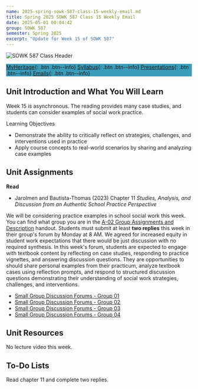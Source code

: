 ```yaml
---
name: 2025-spring-sowk-587-class-15-weekly-email.md
title: Spring 2025 SOWK 587 Class 15 Weekly Email
date: 2025-05-01 00:04:42
group: SOWK 587
semester: Spring 2025
excerpt: "Update for Week 15 of SOWK 587"
---
```


![SOWK 587 Class Header](https://jacobrcampbell.com/assets/media/2025-sowk-587-header-email-image.jpg)

<div style="background-color: #3b9cba; width: 100%;" markdown="1">

[MyHeritage](https://myheritage.heritage.edu/ICS/Academics/SOWK/SOWK_587/2425_SP-SOWK_587-0/){: .btn .btn--info}
[Syllabus](https://jacobrcampbell.com/assets/media/2025-spring-sowk-587-0-sw-in-schools-syllabus-campbell.pdf){: .btn .btn--info}
[Presentations](https://presentations.jacobrcampbell.com){: .btn .btn--info}
[Emails](https://jacobrcampbell.com/communications/){: .btn .btn--info}

</div>

## Unit Introduction and What You Will Learn

Week 15 is asynchronous. The reading provides many case studies, and students can consider examples of social work practice.

Learning Objectives

- Demonstrate the ability to critically reflect on strategies, challenges, and interventions used in practice
- Apply course concepts to real-world scenarios by sharing and analyzing case examples

## Unit Assignments

**Read**

- Jarolmen and Bautista-Thomas (2023) Chapter 11 _Studies, Analysis, and Discussion from an Authentic School Practice Perspective_

We will be considering practice examples in school social work this week. You can find what group you are in the [A-02 Group Assignments and Description](https://myheritage.heritage.edu/ICS/Portlets/ICS/Handoutportlet/viewhandler.ashx?handout_id=9ac60a9e-af93-4ffa-a1b8-df0b7f662696) handout. Students must submit at least **two replies** this week in their group's forum by Monday at 8 AM. We agreed for increased equity in student work expectations that there would be just discussion with no required synthesis. In this week's forum, students are expected to engage with textbook content by reflecting on case studies, responding to practice vignettes, and answering discussion questions. They are opportunities to should share personal examples from their practicum, analyze textbook cases using reflection prompts, and respond to structured discussion questions demonstrating their understanding of social work strategies, challenges, and interventions.

- [Small Group Discussion Forums - Group 01](https://myheritage.heritage.edu/ICS/Academics/SOWK/SOWK_587/2425_SP-SOWK_587-0/💻_W-15_428-54.jnz?portlet=Group_Discussion_Forums&screen=PostView&screenType=change&id=f8263669-7c96-41f2-a9ca-b8a885fd55de)
- [Small Group Discussion Forums - Group 02](https://myheritage.heritage.edu/ICS/Academics/SOWK/SOWK_587/2425_SP-SOWK_587-0/💻_W-15_428-54.jnz?portlet=Group_Discussion_Forums&screen=PostView&screenType=change&id=b9ef7c12-7ca7-49f9-958b-c5ca7e852dec)
- [Small Group Discussion Forums - Group 03](https://myheritage.heritage.edu/ICS/Academics/SOWK/SOWK_587/2425_SP-SOWK_587-0/💻_W-15_428-54.jnz?portlet=Group_Discussion_Forums&screen=PostView&screenType=change&id=853e5de3-0785-42e7-a35e-44ccaf457c4d)
- [Small Group Discussion Forums - Group 04](https://myheritage.heritage.edu/ICS/Academics/SOWK/SOWK_587/2425_SP-SOWK_587-0/💻_W-15_428-54.jnz?portlet=Group_Discussion_Forums&screen=PostView&screenType=change&id=515c1cc0-8528-47f0-ac42-2f13f7511020)

## Unit Resources

No lecture video this week.

## To-Do Lists

Read chapter 11 and complete two replies.
